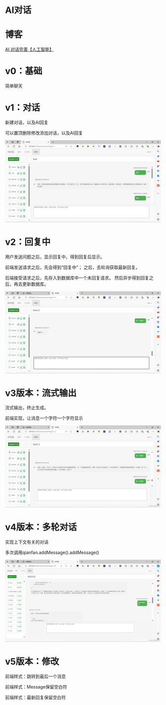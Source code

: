 # AI对话

# 博客



[AI 对话完善【人工智能】](https://jsss-1.blog.csdn.net/article/details/137464589)



# v0：基础

简单聊天



# v1：对话

新建对话，以及AI回复

可以置顶删除修改添加对话，以及AI回复

![v1](.\image\v1.png)



# v2：回复中

用户发送问题之后，显示回复中，得到回复后显示。

前端发送请求之后，先会得到“回复中”；
之后，去轮询获取最新回复。

后端接受请求之后，先存入到数据库中一个未回复请求。
然后异步得到回复之后，再去更新数据库。



![v2](.\image\v2.png)



# v3版本：流式输出



流式输出，终止生成。

前端实现，让消息一个字符一个字符显示



![v3](.\image\v3.png)

# v4版本：多轮对话



实现上下文有关的对话

多次调用qianfan.addMessage().addMessage()



![v4](.\image\v4.png)



# v5版本：修改



前端样式：跳转到最后一个消息



前端样式：Message保留空白符



前端样式：最新回复保留空白符